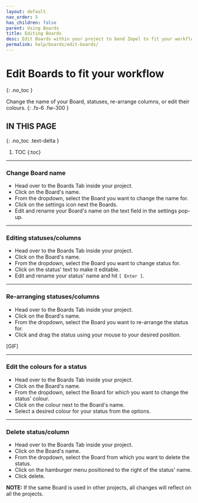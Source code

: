 ```yaml
---
layout: default
nav_order: 5
has_children: false
parent: Using Boards
title: Editing Boards
desc: Edit Boards within your project to bend Zepel to fit your workflow.
permalink: help/boards/edit-boards/
---
```

# Edit Boards to fit your workflow
{: .no_toc }

Change the name of your Board, statuses, re-arrange columns, or edit their colours.
{: .fs-6 .fw-300 }

## IN THIS PAGE
{: .no_toc .text-delta }

1. TOC
{:toc}

---
### Change Board name
- Head over to the Boards Tab inside your project.
- Click on the Board's name.
- From the dropdown, select the Board you want to change the name for.
- Click on the settings icon next the Boards.
- Edit and rename your Board's name on the text field in the settings pop-up.

---

### Editing statuses/columns
- Head over to the Boards Tab inside your project.
- Click on the Board's name.
- From the dropdown, select the Board you want to change status for.
- Click on the status' text to make it editable.
- Edit and rename your status' name and hit ```[ Enter ]```.

---

### Re-arranging statuses/columns
- Head over to the Boards Tab inside your project.
- Click on the Board's name.
- From the dropdown, select the Board you want to re-arrange the status for.
- Click and drag the status using your mouse to your desired position.

[GIF]

---

### Edit the colours for a status
- Head over to the Boards Tab inside your project.
- Click on the Board's name.
- From the dropdown, select the Board for which you want to change the status' colour.
- Click on the colour next to the Board's name.
- Select a desired colour for your status from the options.

---

### Delete status/column
- Head over to the Boards Tab inside your project.
- Click on the Board's name.
- From the dropdown, select the Board from which you want to delete the status.
- Click on the hamburger menu positioned to the right of the status' name.
- Click delete.


__NOTE:__ If the same Board is used in other projects, all changes will reflect on all the projects.

